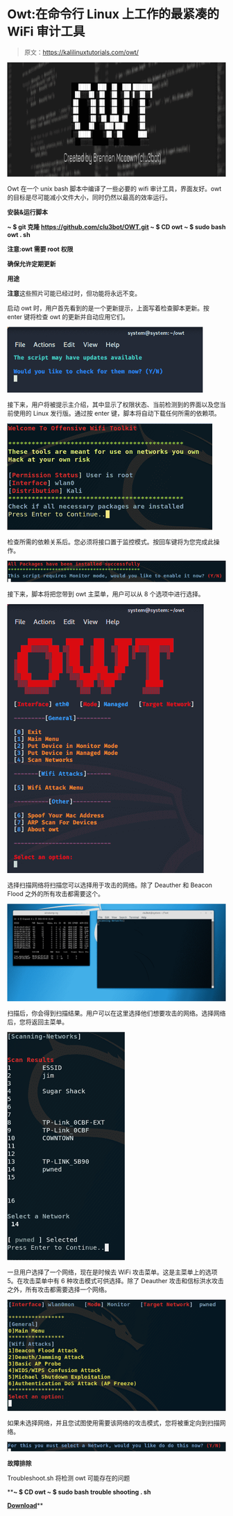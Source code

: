 # Owt:在命令行 Linux 上工作的最紧凑的 WiFi 审计工具

> 原文：<https://kalilinuxtutorials.com/owt/>

[![](img/d4739827b6aeceb797303e9d60ce0491.png)](https://1.bp.blogspot.com/-K10ftrYOV8I/YTreqKFnq-I/AAAAAAAAKyc/IWRO3H05jkU8Nz7BQLCG29TACUwwu-X6QCLcBGAsYHQ/s728/img6%2B%25281%2529.png)

Owt 在一个 unix bash 脚本中编译了一些必要的 wifi 审计工具，界面友好。owt 的目标是尽可能减小文件大小，同时仍然以最高的效率运行。

**安装&运行脚本**

**~ $ git 克隆 https://github.com/clu3bot/OWT.git
~ $ CD owt
~ $ sudo bash owt . sh**

**注意:owt 需要 root 权限**

**确保允许定期更新**

**用途**

**注意**这些照片可能已经过时，但功能将永远不变。

启动 owt 时，用户首先看到的是一个更新提示，上面写着检查脚本更新。按 enter 键将检查 owt 的更新并自动应用它们。

![](img/f26bf04d543a19c4754833fe14183a9c.png)

接下来，用户将被提示主介绍，其中显示了权限状态、当前检测到的界面以及您当前使用的 Linux 发行版。通过按 enter 键，脚本将自动下载任何所需的依赖项。

![](img/6a0cab2f78ffb45068efc706a3db94a4.png)

检查所需的依赖关系后。您必须将接口置于监控模式。按回车键将为您完成此操作。

![](img/090e5cf123dcd5f7b01b3b56ebb5f817.png)

接下来，脚本将把您带到 owt 主菜单，用户可以从 8 个选项中进行选择。

![](img/f268a36526ea0133887a584c0293ff6d.png)

选择扫描网络将扫描您可以选择用于攻击的网络。除了 Deauther 和 Beacon Flood 之外的所有攻击都需要这个。

![](img/0044da06208b3d0b3fbee064fb56fee6.png)

扫描后，你会得到扫描结果。用户可以在这里选择他们想要攻击的网络。选择网络后，您将返回主菜单。

![](img/d01f6ab3e3eacf86689f91ce228245e2.png)

一旦用户选择了一个网络，现在是时候去 WiFi 攻击菜单。这是主菜单上的选项 5。在攻击菜单中有 6 种攻击模式可供选择。除了 Deauther 攻击和信标洪水攻击之外，所有攻击都需要选择一个网络。

![](img/cbce546a0e635513d7dcf56dbb56774e.png)

如果未选择网络，并且您试图使用需要该网络的攻击模式，您将被重定向到扫描网络。

![](img/4d411c6fc56413757371b6190ce4a140.png)

**故障排除**

Troubleshoot.sh 将检测 owt 可能存在的问题

 ****~ $ CD owt
~ $ sudo bash trouble shooting . sh**

[**Download**](https://github.com/clu3bot/owt)**
